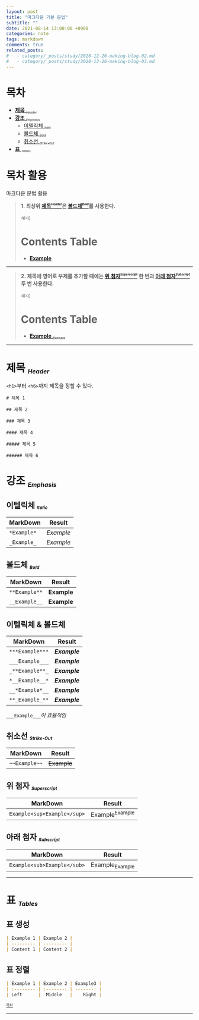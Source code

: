 ```yaml
---
layout: post
title: "마크다운 기본 문법"
subtitle: ""
date: 2021-08-14 13:00:00 +0900
categories: note
tags: markdown
comments: true
related_posts:
#   - category/_posts/study/2020-12-26-making-blog-02.md
#   - category/_posts/study/2020-12-26-making-blog-03.md
---
```


# 목차

- [**제목** <sub><sub><sup>_Header_</sup></sub></sub>](#header)
- [**강조** <sub><sub><sup>_Emphasis_</sup></sub></sub>](#emphasis)
  - [이텔릭체 <sub><sub><sup>_Italic_</sup></sub></sub>](#italic)
  - [볼드체 <sub><sub><sup>_Bold_</sup></sub></sub>](#bold)
  - [취소선 <sub><sub><sup>_Strike-Out_</sup></sub></sub>](#strike-out)
- [**표** <sub><sub><sup>_Tables_</sup></sub></sub>](#tables)

# **목차 활용**

마크다운 문법 활용

> **1. 최상위 [제목<sup><sub><sup>_Header_</sup></sub></sup>](#header)은 [볼드체<sup><sub><sup>_Bold_</sup></sub></sup>](#bold)를 사용한다.**
>
> <sub>_예시)_</sub>
>
> # Contents Table
>
> - [**Example** ](#Example)

---

> **2. 제목에 영어로 부제를 추가할 때에는 [위 첨자<sup><sub><sup>_Superscript_</sup></sub></sup>](#superscript) 한 번과 [아래 첨자<sup><sub><sup>_Subscript_</sup></sub></sup>](#subscript) 두 번 사용한다.**
>
> <sub>_예시)_</sub>
>
> # Contents Table
>
> - [**Example** <sub><sub><sup>_Example_</sup></sub></sub>](#Example)

---

# **제목** <sub><sub><sup>_Header_</sup></sub></sub>

`<h1>`부터 `<h6>`까지 제목을 정할 수 있다.

```
# 제목 1

## 제목 2

### 제목 3

#### 제목 4

##### 제목 5

###### 제목 6
```

# **강조** <sub><sub><sup>_Emphasis_</sup></sub></sub>

## 이텔릭체 <sub><sub><sup>_Italic_</sup></sub></sub>

| MarkDown    | Result    |
| ----------- | --------- |
| `*Example*` | _Example_ |
| `_Example_` | _Example_ |

## 볼드체 <sub><sub><sup>_Bold_</sup></sub></sub>

| MarkDown      | Result      |
| ------------- | ----------- |
| `**Example**` | **Example** |
| `__Example__` | **Example** |

## 이텔릭체 & 볼드체

| MarkDown        | Result        |
| --------------- | ------------- |
| `***Example***` | **_Example_** |
| `___Example___` | **_Example_** |
| `_**Example**_` | _**Example**_ |
| `*__Example__*` | _**Example**_ |
| `__*Example*__` | **_Example_** |
| `**_Example_**` | **_Example_** |

`___Example___`_이 효율적임_

## 취소선 <sub><sub><sup>_Strike-Out_</sup></sub></sub>

| MarkDown      | Result      |
| ------------- | ----------- |
| `~~Example~~` | ~~Example~~ |

## 위 첨자 <sub><sub><sup>_Superscript_</sup></sub></sub>

| MarkDown                    | Result                    |
| --------------------------- | ------------------------- |
| `Example<sup>Example</sup>` | Example<sup>Example</sup> |

## 아래 첨자 <sub><sub><sup>_Subscript_</sup></sub></sub>

| MarkDown                    | Result                    |
| --------------------------- | ------------------------- |
| `Example<sub>Example</sub>` | Example<sub>Example</sub> |

---

# **표** <sub><sub><sup>_Tables_</sup></sub></sub>

## 표 생성

```markdown
| Example 1 | Example 2 |
| --------- | --------- |
| Content 1 | Content 2 |
```

## 표 정렬

```markdown
| Example 1 | Example 2 | Example3 |
| :-------- | :-------: | -------: |
| Left      |  Middle   |    Right |
```

<sup><sub> [목차](#목차) </sub></sup>

---
